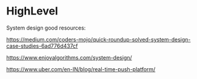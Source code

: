 # HighLevel

System design good resources:

https://medium.com/coders-mojo/quick-roundup-solved-system-design-case-studies-6ad776d437cf

https://www.enjoyalgorithms.com/system-design/

https://www.uber.com/en-IN/blog/real-time-push-platform/
